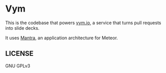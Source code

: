 # Vym

This is the codebase that powers [vym.io](https://vym.io), a service that turns
pull requests into slide decks.

It uses [Mantra](https://kadirahq.github.io/mantra/), an application architecture
for Meteor.

## LICENSE

GNU GPLv3
